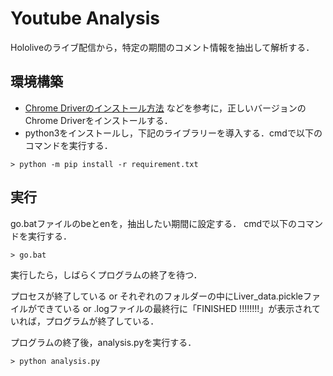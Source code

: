 # Youtube Analysis
Hololiveのライブ配信から，特定の期間のコメント情報を抽出して解析する．

## 環境構築
* [Chrome Driverのインストール方法](https://zenn.dev/ryo427/articles/7ff77a86a2d86a)
などを参考に，正しいバージョンのChrome Driverをインストールする．
* python3をインストールし，下記のライブラリーを導入する．cmdで以下のコマンドを実行する．
```
> python -m pip install -r requirement.txt
```

## 実行
go.batファイルのbeとenを，抽出したい期間に設定する．
cmdで以下のコマンドを実行する．
```
> go.bat
```
実行したら，しばらくプログラムの終了を待つ．

プロセスが終了している or それぞれのフォルダーの中にLiver_data.pickleファイルができている or .logファイルの最終行に「FINISHED !!!!!!!!」が表示されていれば，プログラムが終了している．

プログラムの終了後，analysis.pyを実行する．
```
> python analysis.py
```
